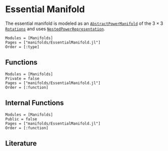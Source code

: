 # Essential Manifold
The essential manifold is modeled as an [`AbstractPowerManifold`](https://juliamanifolds.github.io/ManifoldsBase.jl/stable/manifolds.html#ManifoldsBase.AbstractPowerManifold)  of the $3\times3$ [`Rotations`](@ref) and uses [`NestedPowerRepresentation`](https://juliamanifolds.github.io/ManifoldsBase.jl/stable/manifolds.html#ManifoldsBase.NestedPowerRepresentation).

```@autodocs
Modules = [Manifolds]
Pages = ["manifolds/EssentialManifold.jl"]
Order = [:type]
```

## Functions
```@autodocs
Modules = [Manifolds]
Private = false
Pages = ["manifolds/EssentialManifold.jl"]
Order = [:function]
```

## Internal Functions
```@autodocs
Modules = [Manifolds]
Public = false
Pages = ["manifolds/EssentialManifold.jl"]
Order = [:function]
```

## Literature